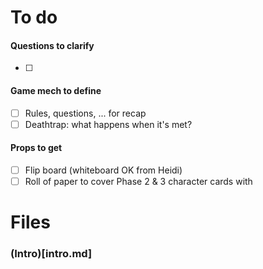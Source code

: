 #  To do

#### Questions to clarify
- [ ] 

#### Game mech to define
- [ ] Rules, questions, ... for recap
- [ ] Deathtrap: what happens when it's met?

#### Props to get
- [ ] Flip board (whiteboard OK from Heidi)
- [ ] Roll of paper to cover Phase 2 & 3 character cards with

# Files

### (Intro)[intro.md]
